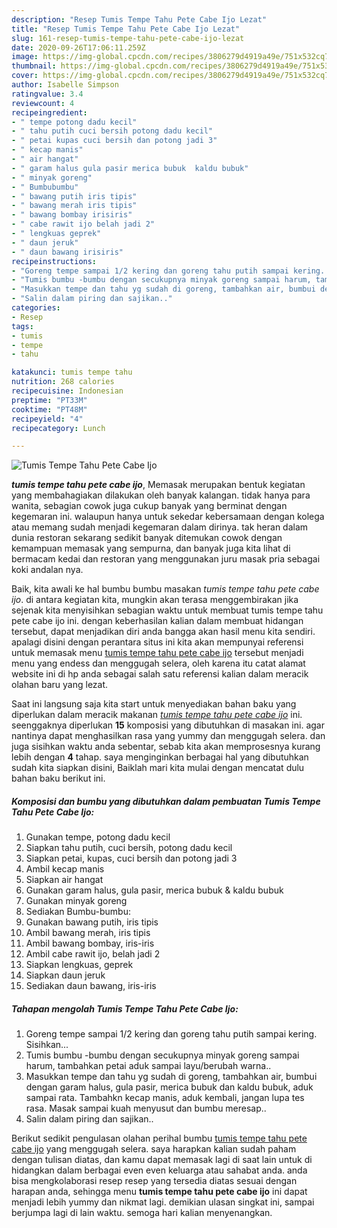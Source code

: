 ```yaml
---
description: "Resep Tumis Tempe Tahu Pete Cabe Ijo Lezat"
title: "Resep Tumis Tempe Tahu Pete Cabe Ijo Lezat"
slug: 161-resep-tumis-tempe-tahu-pete-cabe-ijo-lezat
date: 2020-09-26T17:06:11.259Z
image: https://img-global.cpcdn.com/recipes/3806279d4919a49e/751x532cq70/tumis-tempe-tahu-pete-cabe-ijo-foto-resep-utama.jpg
thumbnail: https://img-global.cpcdn.com/recipes/3806279d4919a49e/751x532cq70/tumis-tempe-tahu-pete-cabe-ijo-foto-resep-utama.jpg
cover: https://img-global.cpcdn.com/recipes/3806279d4919a49e/751x532cq70/tumis-tempe-tahu-pete-cabe-ijo-foto-resep-utama.jpg
author: Isabelle Simpson
ratingvalue: 3.4
reviewcount: 4
recipeingredient:
- " tempe potong dadu kecil"
- " tahu putih cuci bersih potong dadu kecil"
- " petai kupas cuci bersih dan potong jadi 3"
- " kecap manis"
- " air hangat"
- " garam halus gula pasir merica bubuk  kaldu bubuk"
- " minyak goreng"
- " Bumbubumbu"
- " bawang putih iris tipis"
- " bawang merah iris tipis"
- " bawang bombay irisiris"
- " cabe rawit ijo belah jadi 2"
- " lengkuas geprek"
- " daun jeruk"
- " daun bawang irisiris"
recipeinstructions:
- "Goreng tempe sampai 1/2 kering dan goreng tahu putih sampai kering. Sisihkan..."
- "Tumis bumbu -bumbu dengan secukupnya minyak goreng sampai harum, tambahkan petai aduk sampai layu/berubah warna.."
- "Masukkan tempe dan tahu yg sudah di goreng, tambahkan air, bumbui dengan garam halus, gula pasir, merica bubuk dan kaldu bubuk, aduk sampai rata. Tambahkn kecap manis, aduk kembali, jangan lupa tes rasa. Masak sampai kuah menyusut dan bumbu meresap.."
- "Salin dalam piring dan sajikan.."
categories:
- Resep
tags:
- tumis
- tempe
- tahu

katakunci: tumis tempe tahu 
nutrition: 268 calories
recipecuisine: Indonesian
preptime: "PT33M"
cooktime: "PT48M"
recipeyield: "4"
recipecategory: Lunch

---
```



![Tumis Tempe Tahu Pete Cabe Ijo](https://img-global.cpcdn.com/recipes/3806279d4919a49e/751x532cq70/tumis-tempe-tahu-pete-cabe-ijo-foto-resep-utama.jpg)

<b><i>tumis tempe tahu pete cabe ijo</i></b>, Memasak merupakan bentuk kegiatan yang membahagiakan dilakukan oleh banyak kalangan. tidak hanya para wanita, sebagian cowok juga cukup banyak yang berminat dengan kegemaran ini. walaupun hanya untuk sekedar kebersamaan dengan kolega atau memang sudah menjadi kegemaran dalam dirinya. tak heran dalam dunia restoran sekarang sedikit banyak ditemukan cowok dengan kemampuan memasak yang sempurna, dan banyak juga kita lihat di bermacam kedai dan restoran yang menggunakan juru masak pria sebagai koki andalan nya.



Baik, kita awali ke hal bumbu bumbu masakan <i>tumis tempe tahu pete cabe ijo</i>. di antara kegiatan kita, mungkin akan terasa menggembirakan jika sejenak kita menyisihkan sebagian waktu untuk membuat tumis tempe tahu pete cabe ijo ini. dengan keberhasilan kalian dalam membuat hidangan tersebut, dapat menjadikan diri anda bangga akan hasil menu kita sendiri. apalagi disini dengan perantara situs ini kita akan mempunyai referensi untuk memasak menu <u>tumis tempe tahu pete cabe ijo</u> tersebut menjadi menu yang endess dan menggugah selera, oleh karena itu catat alamat website ini di hp anda sebagai salah satu referensi kalian dalam meracik olahan baru yang lezat.


Saat ini langsung saja kita start untuk menyediakan bahan baku yang diperlukan dalam meracik makanan <u><i>tumis tempe tahu pete cabe ijo</i></u> ini. seenggaknya diperlukan <b>15</b> komposisi yang dibutuhkan di masakan ini. agar nantinya dapat menghasilkan rasa yang yummy dan menggugah selera. dan juga sisihkan waktu anda sebentar, sebab kita akan memprosesnya kurang lebih dengan <b>4</b> tahap. saya menginginkan berbagai hal yang dibutuhkan sudah kita siapkan disini, Baiklah mari kita mulai dengan mencatat dulu bahan baku berikut ini.

<!--inarticleads1-->

##### Komposisi dan bumbu yang dibutuhkan dalam pembuatan Tumis Tempe Tahu Pete Cabe Ijo:

1. Gunakan  tempe, potong dadu kecil
1. Siapkan  tahu putih, cuci bersih, potong dadu kecil
1. Siapkan  petai, kupas, cuci bersih dan potong jadi 3
1. Ambil  kecap manis
1. Siapkan  air hangat
1. Gunakan  garam halus, gula pasir, merica bubuk &amp; kaldu bubuk
1. Gunakan  minyak goreng
1. Sediakan  Bumbu-bumbu:
1. Gunakan  bawang putih, iris tipis
1. Ambil  bawang merah, iris tipis
1. Ambil  bawang bombay, iris-iris
1. Ambil  cabe rawit ijo, belah jadi 2
1. Siapkan  lengkuas, geprek
1. Siapkan  daun jeruk
1. Sediakan  daun bawang, iris-iris




<!--inarticleads2-->

##### Tahapan mengolah Tumis Tempe Tahu Pete Cabe Ijo:

1. Goreng tempe sampai 1/2 kering dan goreng tahu putih sampai kering. Sisihkan...
1. Tumis bumbu -bumbu dengan secukupnya minyak goreng sampai harum, tambahkan petai aduk sampai layu/berubah warna..
1. Masukkan tempe dan tahu yg sudah di goreng, tambahkan air, bumbui dengan garam halus, gula pasir, merica bubuk dan kaldu bubuk, aduk sampai rata. Tambahkn kecap manis, aduk kembali, jangan lupa tes rasa. Masak sampai kuah menyusut dan bumbu meresap..
1. Salin dalam piring dan sajikan..




Berikut sedikit pengulasan olahan perihal bumbu <u>tumis tempe tahu pete cabe ijo</u> yang menggugah selera. saya harapkan kalian sudah paham dengan tulisan diatas, dan kamu dapat memasak lagi di saat lain untuk di hidangkan dalam berbagai even even keluarga atau sahabat anda. anda bisa mengkolaborasi resep resep yang tersedia diatas sesuai dengan harapan anda, sehingga menu <b>tumis tempe tahu pete cabe ijo</b> ini dapat menjadi lebih yummy dan nikmat lagi. demikian ulasan singkat ini, sampai berjumpa lagi di lain waktu. semoga hari kalian menyenangkan.
